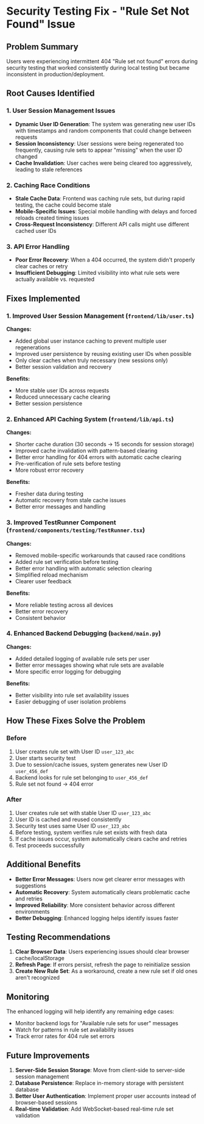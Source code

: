 # Security Testing Fix - "Rule Set Not Found" Issue

## Problem Summary
Users were experiencing intermittent 404 "Rule set not found" errors during security testing that worked consistently during local testing but became inconsistent in production/deployment.

## Root Causes Identified

### 1. User Session Management Issues
- **Dynamic User ID Generation**: The system was generating new user IDs with timestamps and random components that could change between requests
- **Session Inconsistency**: User sessions were being regenerated too frequently, causing rule sets to appear "missing" when the user ID changed
- **Cache Invalidation**: User caches were being cleared too aggressively, leading to stale references

### 2. Caching Race Conditions
- **Stale Cache Data**: Frontend was caching rule sets, but during rapid testing, the cache could become stale
- **Mobile-Specific Issues**: Special mobile handling with delays and forced reloads created timing issues
- **Cross-Request Inconsistency**: Different API calls might use different cached user IDs

### 3. API Error Handling
- **Poor Error Recovery**: When a 404 occurred, the system didn't properly clear caches or retry
- **Insufficient Debugging**: Limited visibility into what rule sets were actually available vs. requested

## Fixes Implemented

### 1. Improved User Session Management (`frontend/lib/user.ts`)

**Changes:**
- Added global user instance caching to prevent multiple user regenerations
- Improved user persistence by reusing existing user IDs when possible
- Only clear caches when truly necessary (new sessions only)
- Better session validation and recovery

**Benefits:**
- More stable user IDs across requests
- Reduced unnecessary cache clearing
- Better session persistence

### 2. Enhanced API Caching System (`frontend/lib/api.ts`)

**Changes:**
- Shorter cache duration (30 seconds → 15 seconds for session storage)
- Improved cache invalidation with pattern-based clearing
- Better error handling for 404 errors with automatic cache clearing
- Pre-verification of rule sets before testing
- More robust error recovery

**Benefits:**
- Fresher data during testing
- Automatic recovery from stale cache issues
- Better error messages and handling

### 3. Improved TestRunner Component (`frontend/components/testing/TestRunner.tsx`)

**Changes:**
- Removed mobile-specific workarounds that caused race conditions
- Added rule set verification before testing
- Better error handling with automatic selection clearing
- Simplified reload mechanism
- Clearer user feedback

**Benefits:**
- More reliable testing across all devices
- Better error recovery
- Consistent behavior

### 4. Enhanced Backend Debugging (`backend/main.py`)

**Changes:**
- Added detailed logging of available rule sets per user
- Better error messages showing what rule sets are available
- More specific error logging for debugging

**Benefits:**
- Better visibility into rule set availability issues
- Easier debugging of user isolation problems

## How These Fixes Solve the Problem

### Before
1. User creates rule set with User ID `user_123_abc`
2. User starts security test
3. Due to session/cache issues, system generates new User ID `user_456_def`
4. Backend looks for rule set belonging to `user_456_def`
5. Rule set not found → 404 error

### After
1. User creates rule set with stable User ID `user_123_abc`
2. User ID is cached and reused consistently
3. Security test uses same User ID `user_123_abc`
4. Before testing, system verifies rule set exists with fresh data
5. If cache issues occur, system automatically clears cache and retries
6. Test proceeds successfully

## Additional Benefits

- **Better Error Messages**: Users now get clearer error messages with suggestions
- **Automatic Recovery**: System automatically clears problematic cache and retries
- **Improved Reliability**: More consistent behavior across different environments
- **Better Debugging**: Enhanced logging helps identify issues faster

## Testing Recommendations

1. **Clear Browser Data**: Users experiencing issues should clear browser cache/localStorage
2. **Refresh Page**: If errors persist, refresh the page to reinitialize session
3. **Create New Rule Set**: As a workaround, create a new rule set if old ones aren't recognized

## Monitoring

The enhanced logging will help identify any remaining edge cases:
- Monitor backend logs for "Available rule sets for user" messages
- Watch for patterns in rule set availability issues
- Track error rates for 404 rule set errors

## Future Improvements

1. **Server-Side Session Storage**: Move from client-side to server-side session management
2. **Database Persistence**: Replace in-memory storage with persistent database
3. **Better User Authentication**: Implement proper user accounts instead of browser-based sessions
4. **Real-time Validation**: Add WebSocket-based real-time rule set validation 